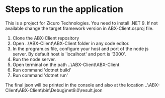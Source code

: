 # Steps to run the application

This is a project for Zicuro Technologies. You need to install .NET 9. 
If not available change the target framework version in ABX-Client.csproj file.

1. Clone the ABX-Client repository
1. Open ..\ABX-Client\ABX-Client folder in any code editor.
3. In the program.cs file, configure your host and port of the node js server. By default host is 'localhost' and port is '3000'.
2. Run the node server.
3. Open terminal on the path ..\ABX-Client\ABX-Client
4. Run command 'dotnet build'
5. Run command 'dotnet run'

The final json will be printed in the console and also at the location ..\ABX-Client\ABX-Client\bin\Debug\net9.0\result.json